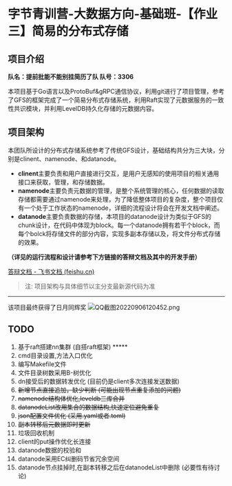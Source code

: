 # 字节青训营-大数据方向-基础班-【作业三】简易的分布式存储

## 项目介绍

**队名：提前批能不能别挂简历了队  队号：3306**

本项目基于Go语言以及ProtoBuf&gRPC通信协议，利用git进行了项目管理，参考了GFS的框架完成了一个简易分布式存储系统，利用Raft实现了元数据服务的一致性共识模块，并利用LevelDB持久化存储的元数据内容。

## 项目架构

本团队所设计的分布式存储系统参考了传统GFS设计，基础结构共分为三大块，分别是clinent、namenode、和datanode。

- **clinent**主要负责和用户直接进行交互，是用户无感知的使用项目的相关通用接口来获取，管理，和存储数据。
- **namenode**主要负责元数据的管理，是整个系统管理的核心，任何数据的读取存储都需要通过namenode来处理，为了降低整体项目的复杂度，整个项目仅有一个处于工作状态的namenode，详细的流程设计将会在开发文档中阐述。
- **datanode**主要负责数据的存储，本项目的datanode设计为类似于GFS的chunk设计，在代码中体现为block。每一个datanode拥有若干个block，而每个bolck将存储文件的部分内容，实现多副本存储以及，将文件分布式存储的效果。

**（详见的运行流程和设计请参考下方链接的答辩文档及其中的开发手册）**

[答辩文档 - 飞书文档 (feishu.cn)](https://bqn8fhqijw.feishu.cn/docx/doxcnAajUj9AdPhzgYUsRQd1Wnd)
> 注: 项目架构与具体细节以主分支最新源代码为准
---
该项目最终获得了日月同辉奖
![QQ截图20220906120452.png](http://tva1.sinaimg.cn/large/005Uj3w8ly1h5wr9wu2hyj30v7011q3n.jpg)

## TODO
1. 基于raft搭建nn集群 (自搭raft框架) *****
2. cmd目录设置,方法入口优化
3. 编写Makefile文件
4. 文件目录树数采用B-树优化
5. dn接受后的数据转发优化 (目前仍是client多次连接发送数据)
6. ~~新增节点直接追加，缺少判断 (可能出现节点重复添加的问题)~~
7. ~~namenode结构体优化,leveldb三库合并~~
8. ~~datanodeList改用集合的数据结构,快速定位避免重复~~
9. ~~json配置文件优化 (采用.yaml或者.toml)~~
10. ~~副本转移后元数据即时更新~~
11. 垃圾回收机制
12. client的put操作优化长连接
13. datanode数据的校验和
14. datanode采用EC纠删码节省冗余空间
15. datanode节点挂掉时,在副本转移之后在datanodeList中删除 (必要性有待讨论)
